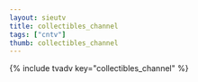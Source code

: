 ```yaml
--- 
layout: sieutv
title: collectibles_channel
tags: ["cntv"]
thumb: collectibles_channel
---
```

{% include tvadv key="collectibles_channel" %}
